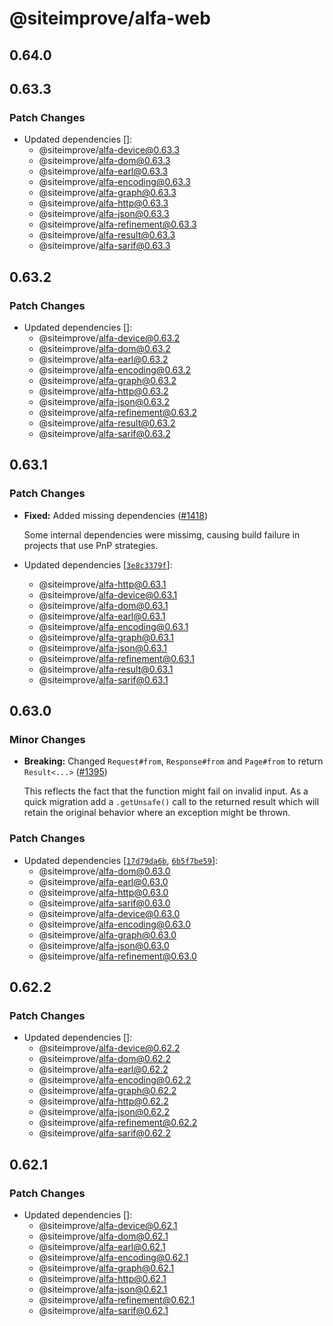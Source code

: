 # @siteimprove/alfa-web

## 0.64.0

## 0.63.3

### Patch Changes

- Updated dependencies []:
  - @siteimprove/alfa-device@0.63.3
  - @siteimprove/alfa-dom@0.63.3
  - @siteimprove/alfa-earl@0.63.3
  - @siteimprove/alfa-encoding@0.63.3
  - @siteimprove/alfa-graph@0.63.3
  - @siteimprove/alfa-http@0.63.3
  - @siteimprove/alfa-json@0.63.3
  - @siteimprove/alfa-refinement@0.63.3
  - @siteimprove/alfa-result@0.63.3
  - @siteimprove/alfa-sarif@0.63.3

## 0.63.2

### Patch Changes

- Updated dependencies []:
  - @siteimprove/alfa-device@0.63.2
  - @siteimprove/alfa-dom@0.63.2
  - @siteimprove/alfa-earl@0.63.2
  - @siteimprove/alfa-encoding@0.63.2
  - @siteimprove/alfa-graph@0.63.2
  - @siteimprove/alfa-http@0.63.2
  - @siteimprove/alfa-json@0.63.2
  - @siteimprove/alfa-refinement@0.63.2
  - @siteimprove/alfa-result@0.63.2
  - @siteimprove/alfa-sarif@0.63.2

## 0.63.1

### Patch Changes

- **Fixed:** Added missing dependencies ([#1418](https://github.com/Siteimprove/alfa/pull/1418))

  Some internal dependencies were missimg, causing build failure in projects that use PnP strategies.

- Updated dependencies [[`3e8c3379f`](https://github.com/Siteimprove/alfa/commit/3e8c3379f47b0520dbe9a4f8938c4b5752feda6d)]:
  - @siteimprove/alfa-http@0.63.1
  - @siteimprove/alfa-device@0.63.1
  - @siteimprove/alfa-dom@0.63.1
  - @siteimprove/alfa-earl@0.63.1
  - @siteimprove/alfa-encoding@0.63.1
  - @siteimprove/alfa-graph@0.63.1
  - @siteimprove/alfa-json@0.63.1
  - @siteimprove/alfa-refinement@0.63.1
  - @siteimprove/alfa-result@0.63.1
  - @siteimprove/alfa-sarif@0.63.1

## 0.63.0

### Minor Changes

- **Breaking:** Changed `Request#from`, `Response#from` and `Page#from` to return `Result<...>` ([#1395](https://github.com/Siteimprove/alfa/pull/1395))

  This reflects the fact that the function might fail on invalid input. As a quick migration add a `.getUnsafe()` call to the returned result which will retain the original behavior where an exception might be thrown.

### Patch Changes

- Updated dependencies [[`17d79da6b`](https://github.com/Siteimprove/alfa/commit/17d79da6b2e6d7fd789344ba62cb6fe5744c02a4), [`6b5f7be59`](https://github.com/Siteimprove/alfa/commit/6b5f7be5918bbf04ac07bcbf422c3c75304ce4de)]:
  - @siteimprove/alfa-dom@0.63.0
  - @siteimprove/alfa-earl@0.63.0
  - @siteimprove/alfa-http@0.63.0
  - @siteimprove/alfa-sarif@0.63.0
  - @siteimprove/alfa-device@0.63.0
  - @siteimprove/alfa-encoding@0.63.0
  - @siteimprove/alfa-graph@0.63.0
  - @siteimprove/alfa-json@0.63.0
  - @siteimprove/alfa-refinement@0.63.0

## 0.62.2

### Patch Changes

- Updated dependencies []:
  - @siteimprove/alfa-device@0.62.2
  - @siteimprove/alfa-dom@0.62.2
  - @siteimprove/alfa-earl@0.62.2
  - @siteimprove/alfa-encoding@0.62.2
  - @siteimprove/alfa-graph@0.62.2
  - @siteimprove/alfa-http@0.62.2
  - @siteimprove/alfa-json@0.62.2
  - @siteimprove/alfa-refinement@0.62.2
  - @siteimprove/alfa-sarif@0.62.2

## 0.62.1

### Patch Changes

- Updated dependencies []:
  - @siteimprove/alfa-device@0.62.1
  - @siteimprove/alfa-dom@0.62.1
  - @siteimprove/alfa-earl@0.62.1
  - @siteimprove/alfa-encoding@0.62.1
  - @siteimprove/alfa-graph@0.62.1
  - @siteimprove/alfa-http@0.62.1
  - @siteimprove/alfa-json@0.62.1
  - @siteimprove/alfa-refinement@0.62.1
  - @siteimprove/alfa-sarif@0.62.1
